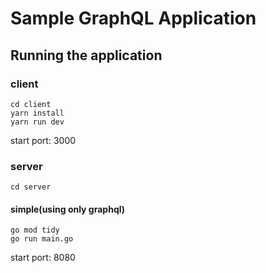 # Sample GraphQL Application

## Running the application
### client
```
cd client
yarn install
yarn run dev

```
start port: 3000

### server
```
cd server
```

#### simple(using only graphql)
```
go mod tidy
go run main.go
```

start port: 8080